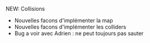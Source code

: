 NEW: Collisions

- Nouvelles facons d'implémenter la map
- Nouvelles facons d'implémenter les colliders
- Bug a voir avec Adrien : ne peut toujours pas sauter 


